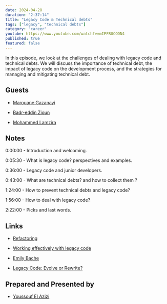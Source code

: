 ```yaml
---
date: 2024-04-28
duration: "2:37:14"
title: "Legacy Code & Technical debts"
tags: ["legacy", "technical debts"]
category: "career"
youtube: https://www.youtube.com/watch?v=mIPFRUCODN4
published: true
featured: false
---
```


In this episode, we look at the challenges of dealing with legacy code and technical debts. We will discuss the importance of technical debt, the impact of legacy code on the development process, and the strategies for managing and mitigating technical debt.

## Guests

- [Marouane Gazanayi](https://www.linkedin.com/in/marouanegazanayi/)

- [Badr-eddin Zioun](https://www.linkedin.com/in/zinounbadr/)
- [Mohammed Lamzira](https://www.linkedin.com/in/mohammed-lamzira-98599250/)

## Notes

0:00:00 - Introduction and welcoming.

0:05:30 - What is legacy code? perspectives and examples.

0:36:00 - Legacy code and junior developers.

0:43:00 - What are technical debts? and how to collect them ?

1:24:00 - How to prevent technical debts and legacy code?

1:56:00 - How to deal with legacy code?

2:22:00 - Picks and last words.

## Links

- [Refactoring](https://martinfowler.com/books/refactoring.html)

- [Working effectively with legacy code](https://www.amazon.com/Working-Effectively-Legacy-Michael-Feathers/dp/0131177052)

- [Emily Bache](https://twitter.com/emilybache)

- [Legacy Code: Evolve or Rewrite?](https://www.slideshare.net/cyriux/legacy-code-evolve-or-rewrite)

## Prepared and Presented by

- [Youssouf El Azizi](https://elazizi.com)
